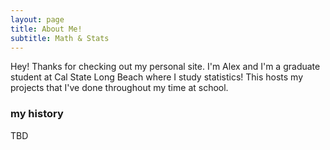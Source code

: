 ```yaml
---
layout: page
title: About Me!
subtitle: Math & Stats
---
```


Hey! Thanks for checking out my personal site.  I'm Alex and I'm a graduate student at Cal State Long Beach where I study statistics!  This hosts my projects that I've done throughout my time at school.

### my history

TBD
